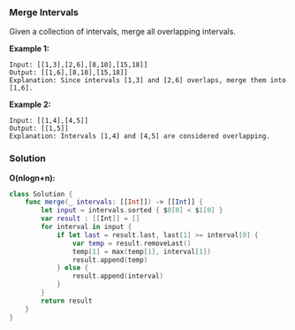 
### Merge Intervals

Given a collection of intervals, merge all overlapping intervals.

__Example 1:__
```
Input: [[1,3],[2,6],[8,10],[15,18]]
Output: [[1,6],[8,10],[15,18]]
Explanation: Since intervals [1,3] and [2,6] overlaps, merge them into [1,6].
```
__Example 2:__
```
Input: [[1,4],[4,5]]
Output: [[1,5]]
Explanation: Intervals [1,4] and [4,5] are considered overlapping.
```

### Solution
__O(nlogn+n):__
```Swift
class Solution {
    func merge(_ intervals: [[Int]]) -> [[Int]] {
        let input = intervals.sorted { $0[0] < $1[0] }
        var result : [[Int]] = []
        for interval in input {
            if let last = result.last, last[1] >= interval[0] {
                var temp = result.removeLast()
                temp[1] = max(temp[1], interval[1])
                result.append(temp)
            } else {
                result.append(interval)
            }
        }
        return result
    }
}
```